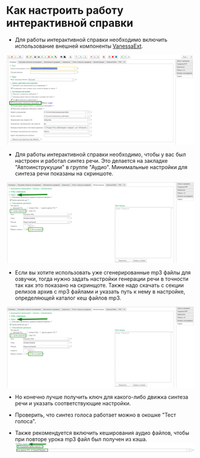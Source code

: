 ﻿# Как настроить работу интерактивной справки

* Для работы интерактивной справки необходимо включить использование внешней компоненты [VanessaExt](https://github.com/lintest/VanessaExt/releases).

![alt text](./pict/VanessaExt.png "Группа аудио настроек")​

* Для работы интерактивной справки необходимо, чтобы у вас был настроен и работал синтез речи.
Это делается на закладке "Автоинструкуции" в группе "Аудио".
Минимальные настройки для синтеза речи показаны на скриншоте.

![alt text](./pict/GroupAudio.png "Группа аудио настроек")​
   
* Если вы  хотите использовать уже сгенерированные mp3 файлы для озвучки, тогда нужно задать настройки генерации речи в точности так как это показано на скринщоте. Также надо скачать с секции релизов архив с mp3 файлами и указать путь к нему в настройке, определяющей каталог кеш файлов mp3.

![alt text](./pict/GroupAudio.png "Группа аудио настроек")​

* Но конечно лучше получить ключ для какого-либо движка синтеза речи и указать соответствующие настройки.

* Проверить, что синтез голоса работает можно в окошке "Тест голоса".

* Также рекомендуется включить кеширования аудио файлов, чтобы при повторе урока mp3 файл был получен из кэша.
![alt text](./pict/AudioCache.png "Кэширование аудио")​